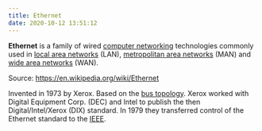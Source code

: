 ```yaml
---
title: Ethernet
date: 2020-10-12 13:51:12	
---
```


**Ethernet** is a family of wired [computer networking](2021-06-10--05-40-21Z--computer_network.md)
technologies commonly used in [local area networks](2020-10-26--12-52-58Z--lan.md) (LAN),
[metropolitan area networks](2021-06-18--05-49-28Z--metropolitan_area_network.md) (MAN) 
and [wide area networks](2020-10-17--17-08-19Z--wan.md) (WAN).

Source: https://en.wikipedia.org/wiki/Ethernet

Invented in 1973 by Xerox. Based on the [bus topology](2020-10-12--12-29-30Z--cabling_and_topology.md). 
Xerox worked with Digital Equipment Corp. (DEC) and Intel to publish the then
Digital/Intel/Xerox (DIX) standard. In 1979 they transferred control of the
Ethernet standard to the
[IEEE](2020-10-13--13-12-35Z--networking_industry_standards_ieee.md).

